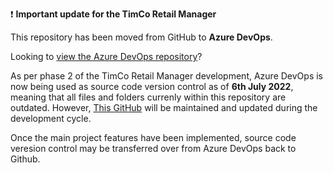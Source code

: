 :exclamation: **Important update for the TimCo Retail Manager**

This repository has been moved from GitHub to **Azure DevOps**. 

Looking to [view the Azure DevOps repository](https://dev.azure.com/hb3648/TimCoRetailManager)?

As per phase 2 of the TimCo Retail Manager development, Azure DevOps is now being used as source code version control as of **6th July 2022**, meaning that all files and folders currenly within this repository are outdated. However, [This GitHub](https://github.com/hbux/TimCoRetailManager/blob/main/README.md) will be maintained and updated during the development cycle.

Once the main project features have been implemented, source code veresion control may be transferred over from Azure DevOps back to Github.
